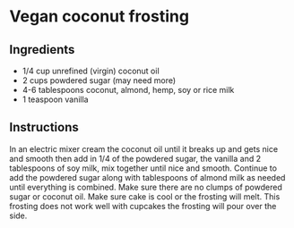 # Vegan coconut frosting

## Ingredients

- 1/4 cup unrefined (virgin) coconut oil
- 2 cups powdered sugar (may need more)
- 4-6 tablespoons coconut, almond, hemp, soy or rice milk
- 1 teaspoon vanilla

## Instructions

In an electric mixer cream the coconut oil until it breaks up and gets nice and smooth then add in 1/4 of the powdered sugar, the vanilla and 2 tablespoons of soy milk, mix together until nice and smooth. Continue to add the powdered sugar along with tablespoons of almond milk as needed until everything is combined. Make sure there are no clumps of powdered sugar or coconut oil. Make sure cake is cool or the frosting will melt. This frosting does not work well with cupcakes the frosting will pour over the side.